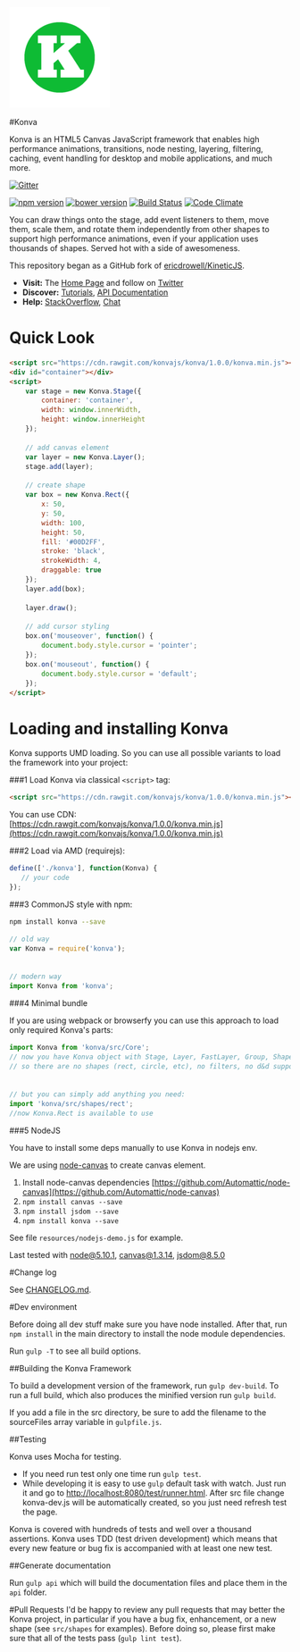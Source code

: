![Konva logo](https://raw.githubusercontent.com/konvajs/konvajs.github.io/master/apple-touch-icon-180x180.png)

#Konva

Konva is an HTML5 Canvas JavaScript framework that enables high performance animations, transitions, node nesting, layering, filtering, caching, event handling for desktop and mobile applications, and much more.

[![Gitter](https://badges.gitter.im/Join%20Chat.svg)](https://gitter.im/konvajs/konva?utm_source=badge&utm_medium=badge&utm_campaign=pr-badge)

[![npm version](https://badge.fury.io/js/konva.svg)](http://badge.fury.io/js/konva) [![bower version](https://badge.fury.io/bo/konva.svg)](http://badge.fury.io/bo/konva)
[![Build Status](https://travis-ci.org/konvajs/konva.png)](https://travis-ci.org/konvajs/konva)  [![Code Climate](https://codeclimate.com/github/konvajs/konva/badges/gpa.svg)](https://codeclimate.com/github/konvajs/konva)

You can draw things onto the stage, add event listeners to them, move them, scale them, and rotate them independently from other shapes to support high performance animations, even if your application uses thousands of shapes. Served hot with a side of awesomeness.

This repository began as a GitHub fork of [ericdrowell/KineticJS](https://github.com/ericdrowell/KineticJS).

* **Visit:** The [Home Page](http://konvajs.github.io/) and follow on [Twitter](https://twitter.com/lavrton)
* **Discover:** [Tutorials](http://konvajs.github.io/docs), [API Documentation](http://konvajs.github.io/api)
* **Help:** [StackOverflow](http://stackoverflow.com/questions/tagged/konvajs), [Chat](https://gitter.im/konvajs/konva)

# Quick Look

```html
<script src="https://cdn.rawgit.com/konvajs/konva/1.0.0/konva.min.js"></script>
<div id="container"></div>
<script>
    var stage = new Konva.Stage({
        container: 'container',
        width: window.innerWidth,
        height: window.innerHeight
    });

    // add canvas element
    var layer = new Konva.Layer();
    stage.add(layer);

    // create shape
    var box = new Konva.Rect({
        x: 50,
        y: 50,
        width: 100,
        height: 50,
        fill: '#00D2FF',
        stroke: 'black',
        strokeWidth: 4,
        draggable: true
    });
    layer.add(box);

    layer.draw();

    // add cursor styling
    box.on('mouseover', function() {
        document.body.style.cursor = 'pointer';
    });
    box.on('mouseout', function() {
        document.body.style.cursor = 'default';
    });
</script>
```

# Loading and installing Konva

Konva supports UMD loading. So you can use all possible variants to load the framework into your project:

###1 Load Konva via classical `<script>` tag:

```html
<script src="https://cdn.rawgit.com/konvajs/konva/1.0.0/konva.min.js"></script>
```

You can use CDN: [https://cdn.rawgit.com/konvajs/konva/1.0.0/konva.min.js](https://cdn.rawgit.com/konvajs/konva/1.0.0/konva.min.js)

###2 Load via AMD (requirejs):

```javascript
define(['./konva'], function(Konva) {
   // your code
});
```

###3 CommonJS style with npm:

```bash
npm install konva --save
```

```javascript
// old way
var Konva = require('konva');


// modern way
import Konva from 'konva';
```

###4 Minimal bundle

If you are using webpack or browserfy you can use this approach to load only required Konva's parts:

```javascript
import Konva from 'konva/src/Core';
// now you have Konva object with Stage, Layer, FastLayer, Group, Shape and some additional utils function
// so there are no shapes (rect, circle, etc), no filters, no d&d support.


// but you can simply add anything you need:
import 'konva/src/shapes/rect';
//now Konva.Rect is available to use
```

###5 NodeJS

You have to install some deps manually to use Konva in nodejs env.

We are using [node-canvas](https://github.com/Automattic/node-canvas) to create canvas element.

1. Install node-canvas dependencies [https://github.com/Automattic/node-canvas](https://github.com/Automattic/node-canvas)
2. `npm install canvas --save`
2. `npm install jsdom --save`
3. `npm install konva --save`

See file `resources/nodejs-demo.js` for example.

Last tested with node@5.10.1, canvas@1.3.14, jsdom@8.5.0

#Change log

See [CHANGELOG.md](https://github.com/konvajs/konva/blob/master/CHANGELOG.md).

#Dev environment

Before doing all dev stuff make sure you have node installed. After that, run `npm install` in the main directory to install the node module dependencies.

Run `gulp -T` to see all build options.

##Building the Konva Framework

To build a development version of the framework, run `gulp dev-build`. To run a full build, which also produces the minified version run `gulp build`.

If you add a file in the src directory, be sure to add the filename to the sourceFiles array variable in `gulpfile.js`.

##Testing

Konva uses Mocha for testing.

* If you need run test only one time run `gulp test`.
* While developing it is easy to use `gulp` default task with watch. Just run it and go to [http://localhost:8080/test/runner.html](http://localhost:8080/test/runner.html). After src file change konva-dev.js will be automatically created, so you just need refresh test the page.

Konva is covered with hundreds of tests and well over a thousand assertions.
Konva uses TDD (test driven development) which means that every new feature or bug fix is accompanied with at least one new test.

##Generate documentation

Run `gulp api` which will build the documentation files and place them in the `api` folder.


#Pull Requests
I'd be happy to review any pull requests that may better the Konva project,
in particular if you have a bug fix, enhancement, or a new shape (see `src/shapes` for examples).  Before doing so, please first make sure that all of the tests pass (`gulp lint test`).
